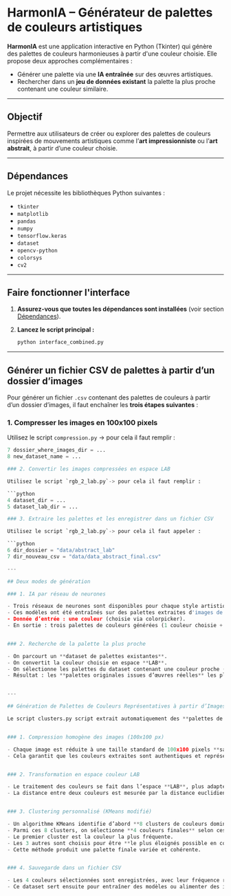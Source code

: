 # HarmonIA – Générateur de palettes de couleurs artistiques

**HarmonIA** est une application interactive en Python (Tkinter) qui génère des palettes de couleurs harmonieuses à partir d'une couleur choisie. Elle propose deux approches complémentaires :

- Générer une palette via une **IA entraînée** sur des œuvres artistiques.
- Rechercher dans un **jeu de données existant** la palette la plus proche contenant une couleur similaire.

---

## Objectif

Permettre aux utilisateurs de créer ou explorer des palettes de couleurs inspirées de mouvements artistiques comme l’**art impressionniste** ou l’**art abstrait**, à partir d’une couleur choisie.

---

## Dépendances

Le projet nécessite les bibliothèques Python suivantes :

- `tkinter` 
- `matplotlib` 
- `pandas`  
- `numpy`  
- `tensorflow.keras`  
- `dataset`
- `opencv-python`
- `colorsys`
- `cv2`  

---

## Faire fonctionner l'interface 

1. **Assurez-vous que toutes les dépendances sont installées** (voir section [Dépendances](#-dépendances)).

2. **Lancez le script principal :**

   ```bash
   python interface_combined.py


---

## Générer un fichier CSV de palettes à partir d’un dossier d’images

Pour générer un fichier `.csv` contenant des palettes de couleurs à partir d’un dossier d’images, il faut enchaîner les **trois étapes suivantes** :

### 1. Compresser les images en 100x100 pixels

Utilisez le script `compression.py` -> pour cela il faut remplir : 

   ```python
   7 dossier_where_images_dir = ...
   8 new_dataset_name = ...

### 2. Convertir les images compressées en espace LAB

Utilisez le script `rgb_2_lab.py`-> pour cela il faut remplir :

   ```python
   4 dataset_dir = ...
   5 dataset_lab_dir = ...

### 3. Extraire les palettes et les enregistrer dans un fichier CSV

Utilisez le script `rgb_2_lab.py`-> pour cela il faut appeler :

   ```python
   6 dir_dossier = "data/abstract_lab"
   7 dir_nouveau_csv = "data/data_abstract_final.csv"

---

## Deux modes de génération

### 1. IA par réseau de neurones

- Trois réseaux de neurones sont disponibles pour chaque style artistique.
- Ces modèles ont été entraînés sur des palettes extraites d'images de peinture (`data_impressionist.csv` et `data_abstract_final.csv`).
- Donnée d’entrée : une couleur (choisie via colorpicker).
- En sortie : trois palettes de couleurs générées (1 couleur choisie + 3 suggestions), avec des **proportions calculées** selon la proximité dans l’espace colorimétrique.


### 2. Recherche de la palette la plus proche

- On parcourt un **dataset de palettes existantes**.
- On convertit la couleur choisie en espace **LAB**.
- On sélectionne les palettes du dataset contenant une couleur proche (selon une distance euclidienne en LAB).
- Résultat : les **palettes originales issues d’œuvres réelles** les plus proches sont affichées.


---

## Génération de Palettes de Couleurs Représentatives à partir d’Images - principe général

Le script clusters.py script extrait automatiquement des **palettes de 4 couleurs distinctes** à partir d’images existantes, afin de constituer un dataset de palettes harmonieuses.


### 1. Compression homogène des images (100x100 px)

- Chaque image est réduite à une taille standard de 100x100 pixels **sans interpolation**, en ne conservant que des pixels réellement présents dans l’image d’origine.
- Cela garantit que les couleurs extraites sont authentiques et représentatives.


### 2. Transformation en espace couleur LAB

- Le traitement des couleurs se fait dans l’espace **LAB**, plus adapté à la perception humaine que RGB ou HSV.
- La distance entre deux couleurs est mesurée par la distance euclidienne dans cet espace, reflétant mieux les différences visuelles.


### 3. Clustering personnalisé (KMeans modifié)

- Un algorithme KMeans identifie d’abord **8 clusters de couleurs dominantes** dans l’image.
- Parmi ces 8 clusters, on sélectionne **4 couleurs finales** selon ces critères :
  - Le premier cluster est la couleur la plus fréquente.
  - Les 3 autres sont choisis pour être **le plus éloignés possible en couleur** des précédents, assurant diversité et contraste.
- Cette méthode produit une palette finale variée et cohérente.


### 4. Sauvegarde dans un fichier CSV

- Les 4 couleurs sélectionnées sont enregistrées, avec leur fréquence respective, dans un fichier `.csv`.
- Ce dataset sert ensuite pour entraîner des modèles ou alimenter des interfaces graphiques.
